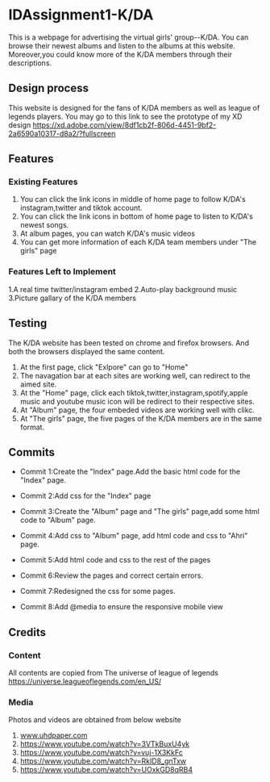 # IDAssignment1-K/DA 

This is a webpage for advertising the virtual girls' group--K/DA. You can browse their newest albums and listen to the albums at this website. Moreover,you could know more of the K/DA members through their descriptions.

## Design process
This website is designed for the fans of K/DA members as well as league of legends players.
You may go to this link to see the prototype of my XD design https://xd.adobe.com/view/8df1cb2f-806d-4451-9bf2-2a6590a10317-d8a2/?fullscreen

## Features

### Existing Features
1. You can click the link icons in middle of home page to follow K/DA's instagram,twitter and tiktok account.
2. You can click the link icons in bottom of home page to listen to K/DA's newest songs.
3. At album pages, you can watch K/DA's music videos
4. You can get more information of each K/DA team members under "The girls" page

### Features Left to Implement
1.A real time twitter/instagram embed
2.Auto-play background music
3.Picture gallary of the K/DA members

## Testing
The K/DA website has been tested on chrome and firefox browsers. And both the browsers displayed the same content. 
1. At the first page, click "Exlpore" can go to "Home"
2. The navagation bar at each sites are working well, can redirect to the aimed site.
3. At the "Home" page, click each tiktok,twitter,instagram,spotify,apple music and youtube music icon will be redirect to their respective sites.
4. At "Album" page, the four embeded videos are working well with clikc.
5. At "The girls" page, the five pages of the K/DA members are in the same format.

## Commits
* Commit 1:Create the "Index" page.Add the basic html code for the "Index" page.
* Commit 2:Add css for the "Index" page

* Commit 3:Create the "Album" page and "The girls" page,add some html code to "Album" page.

* Commit 4:Add css to "Album" page, add html code and css to "Ahri" page.

* Commit 5:Add html code and css to the rest of the pages

* Commit 6:Review the pages and correct certain errors.

* Commit 7:Redesigned the css for some pages.

* Commit 8:Add @media to ensure the responsive mobile view

## Credits

### Content
All contents are copied from The universe of league of legends https://universe.leagueoflegends.com/en_US/

### Media
Photos and videos are obtained from below website
1. www.uhdpaper.com
2. https://www.youtube.com/watch?v=3VTkBuxU4yk
3. https://www.youtube.com/watch?v=vuj-1X3KkFc
4. https://www.youtube.com/watch?v=RkID8_gnTxw
5. https://www.youtube.com/watch?v=UOxkGD8qRB4

